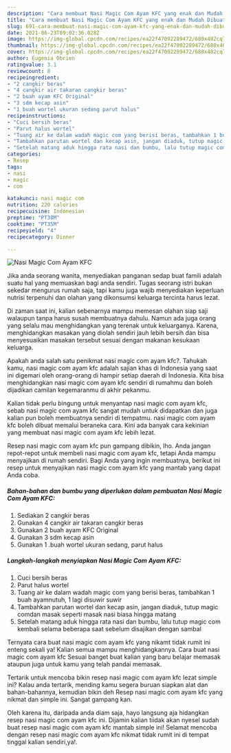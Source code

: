 ```yaml
---
description: "Cara membuat Nasi Magic Com Ayam KFC yang enak dan Mudah Dibuat"
title: "Cara membuat Nasi Magic Com Ayam KFC yang enak dan Mudah Dibuat"
slug: 691-cara-membuat-nasi-magic-com-ayam-kfc-yang-enak-dan-mudah-dibuat
date: 2021-06-23T09:02:36.028Z
image: https://img-global.cpcdn.com/recipes/ea22f47092289472/680x482cq70/nasi-magic-com-ayam-kfc-foto-resep-utama.jpg
thumbnail: https://img-global.cpcdn.com/recipes/ea22f47092289472/680x482cq70/nasi-magic-com-ayam-kfc-foto-resep-utama.jpg
cover: https://img-global.cpcdn.com/recipes/ea22f47092289472/680x482cq70/nasi-magic-com-ayam-kfc-foto-resep-utama.jpg
author: Eugenia Obrien
ratingvalue: 3.1
reviewcount: 8
recipeingredient:
- "2 cangkir beras"
- "4 cangkir air takaran cangkir beras"
- "2 buah ayam KFC Original"
- "3 sdm kecap asin"
- "1 buah wortel ukuran sedang parut halus"
recipeinstructions:
- "Cuci bersih beras"
- "Parut halus wortel"
- "Tuang air ke dalam wadah magic com yang berisi beras, tambahkan 1 buah ayamnutuh, 1 lagi disuwir suwir"
- "Tambahkan parutan wortel dan kecap asin, jangan diaduk, tutup magic comdan masak seperti masak nasi biasa hingga matang"
- "Setelah matang aduk hingga rata nasi dan bumbu, lalu tutup magic com kembali selama beberapa saat sebelum disajikan dengan sambal"
categories:
- Resep
tags:
- nasi
- magic
- com

katakunci: nasi magic com 
nutrition: 220 calories
recipecuisine: Indonesian
preptime: "PT38M"
cooktime: "PT35M"
recipeyield: "4"
recipecategory: Dinner

---
```



![Nasi Magic Com Ayam KFC](https://img-global.cpcdn.com/recipes/ea22f47092289472/680x482cq70/nasi-magic-com-ayam-kfc-foto-resep-utama.jpg)

Jika anda seorang wanita, menyediakan panganan sedap buat famili adalah suatu hal yang memuaskan bagi anda sendiri. Tugas seorang istri bukan sekedar mengurus rumah saja, tapi kamu juga wajib menyediakan keperluan nutrisi terpenuhi dan olahan yang dikonsumsi keluarga tercinta harus lezat.

Di zaman  saat ini, kalian sebenarnya mampu memesan olahan siap saji walaupun tanpa harus susah membuatnya dahulu. Namun ada juga orang yang selalu mau menghidangkan yang terenak untuk keluarganya. Karena, menghidangkan masakan yang diolah sendiri jauh lebih bersih dan bisa menyesuaikan masakan tersebut sesuai dengan makanan kesukaan keluarga. 



Apakah anda salah satu penikmat nasi magic com ayam kfc?. Tahukah kamu, nasi magic com ayam kfc adalah sajian khas di Indonesia yang saat ini digemari oleh orang-orang di hampir setiap daerah di Indonesia. Kita bisa menghidangkan nasi magic com ayam kfc sendiri di rumahmu dan boleh dijadikan camilan kegemaranmu di akhir pekanmu.

Kalian tidak perlu bingung untuk menyantap nasi magic com ayam kfc, sebab nasi magic com ayam kfc sangat mudah untuk didapatkan dan juga kalian pun boleh membuatnya sendiri di tempatmu. nasi magic com ayam kfc boleh dibuat memalui beraneka cara. Kini ada banyak cara kekinian yang membuat nasi magic com ayam kfc lebih lezat.

Resep nasi magic com ayam kfc pun gampang dibikin, lho. Anda jangan repot-repot untuk membeli nasi magic com ayam kfc, tetapi Anda mampu menyajikan di rumah sendiri. Bagi Anda yang ingin membuatnya, berikut ini resep untuk menyajikan nasi magic com ayam kfc yang mantab yang dapat Anda coba.

<!--inarticleads1-->

##### Bahan-bahan dan bumbu yang diperlukan dalam pembuatan Nasi Magic Com Ayam KFC:

1. Sediakan 2 cangkir beras
1. Gunakan 4 cangkir air takaran cangkir beras
1. Gunakan 2 buah ayam KFC Original
1. Gunakan 3 sdm kecap asin
1. Gunakan 1 .buah wortel ukuran sedang, parut halus




<!--inarticleads2-->

##### Langkah-langkah menyiapkan Nasi Magic Com Ayam KFC:

1. Cuci bersih beras
1. Parut halus wortel
1. Tuang air ke dalam wadah magic com yang berisi beras, tambahkan 1 buah ayamnutuh, 1 lagi disuwir suwir
1. Tambahkan parutan wortel dan kecap asin, jangan diaduk, tutup magic comdan masak seperti masak nasi biasa hingga matang
1. Setelah matang aduk hingga rata nasi dan bumbu, lalu tutup magic com kembali selama beberapa saat sebelum disajikan dengan sambal




Ternyata cara buat nasi magic com ayam kfc yang nikamt tidak rumit ini enteng sekali ya! Kalian semua mampu menghidangkannya. Cara buat nasi magic com ayam kfc Sesuai banget buat kalian yang baru belajar memasak ataupun juga untuk kamu yang telah pandai memasak.

Tertarik untuk mencoba bikin resep nasi magic com ayam kfc lezat simple ini? Kalau anda tertarik, mending kamu segera buruan siapkan alat dan bahan-bahannya, kemudian bikin deh Resep nasi magic com ayam kfc yang nikmat dan simple ini. Sangat gampang kan. 

Oleh karena itu, daripada anda diam saja, hayo langsung aja hidangkan resep nasi magic com ayam kfc ini. Dijamin kalian tiidak akan nyesel sudah buat resep nasi magic com ayam kfc mantab simple ini! Selamat mencoba dengan resep nasi magic com ayam kfc nikmat tidak rumit ini di tempat tinggal kalian sendiri,ya!.

